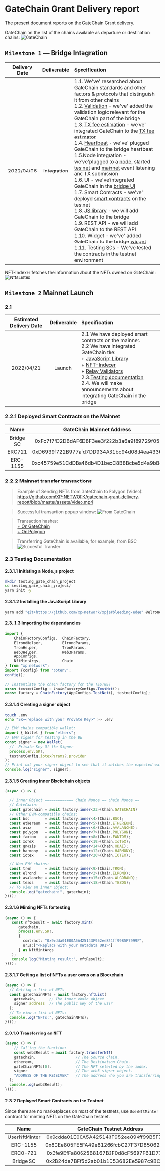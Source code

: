 # GateChain Grant Delivery report

The present document reports on the GateChain Grant delivery.

GateChain on the list of the chains available as departure or destination chains:
![GateChain](assets/1.png)

## `Milestone 1` — Bridge Integration

| Delivery Date | Deliverable | Specification |
|:-:|:-:|:-|
|2022/04/06|Integration|1.1. We've' researched about GateChain standards and other factors & protocols that distinguish it from other chains<br/>1.2. [Validation](https://github.com/XP-NETWORK/migration-validator) - we've' added the validation logic relevant for the GateChain part of the bridge<br/>1.3. [TX fee estimation]() - we've' integrated GateChain to the [TX fee estimator](https://github.com/XP-NETWORK/estimator)<br/>1.4. [Heartbeat](https://github.com/XP-NETWORK/validator-pinger) - we've' plugged GateChain to the bridge heartbeat<br/>1.5.Node integration - we've'plugged to a [node](), started [testnet](https://testnet.gatenode.cc) and [mainnet](https://evm.gatenode.cc) event listening and TX submission<br/>1.6. UI - we've'integrated GateChain in the [bridge UI](https://staging-bridge.xp.network/)<br/>1.7. Smart Contracts - we've' deployd [smart contracts](#232-deployed-smart-contracts-on-the-testnet) on the testnet<br/>1.8. [JS library](https://github.com/XP-NETWORK/xpjs/commit/06533f92431ef1e27142607136430865ba1972e1) - we will add GateChain to the bridge<br/>1.9. REST API - we will add GateChain to the REST API<br/>1.10. Widget - we've' added GateChain to the bridge [widget](https://widget.xp.network/?widget=true&wsettings=true#)<br/>1.11. Testing SCs - We've tested the contracts in the testnet environment|

NFT-Indexer fetches the information about the NFTs owned on GateChain:
![NftsListed](assets/2.jpg)
## `Milestone 2` Mainnet Launch

### 2.1

| Estimated Delivery Date | Deliverable | Specification |
|:-:|:-:|:-|
| 2022/04/21 | Launch | 2.1 We have deployed smart contracts on the mainnet.<br/>2.2 We have integrated GateChain the:<br/> + [JavaScript Library](https://github.com/XP-NETWORK/xpjs/blob/9a46fbaa13f443c4fb4b7f1747e7786050d414be/src/factory/factories.ts#L474) <br/>+ [NFT-Indexer](https://github.com/XP-NETWORK/nft-index/search?q=gatechain) <br/>+ [Relay Validators](https://github.com/XP-NETWORK/migration-validator/blob/15d3f4f7d824767682fa022f2e69075539652a1c/src/config.ts#L248)<br/>2.3.[Testing documentation](#23-testing-documentation)<br/>2.4. We will make announcements about integrating GateChain in the bridge|

### 2.2.1 Deployed Smart Contracts on the Mainnet

|Name|GateChain Mainnet Address|
|:-:|:-:|
|Bridge SC|0xFc7f7fD2DBdAF6D8F3ee3f222b3a6a9f89729f05|
|ERC721|0xD6939f722B977afd7DD934A31bc94d08d4ea4336|
|ERC-1155|0xc45759e51CdDBa46db4D1becC8B8Bcbe5d4a9bB4|

### 2.2.2 Mainnet transfer transactions

> Example of Sending NFTs from GateChain to Polygon (Video):<br/>
https://github.com/XP-NETWORK/gatechain-grant-delivery-report/blob/master/assets/video.mp4

> Successful transaction popup window:
![From GateChain](assets/4.jpg)

> Transaction hashes:<br/>
[+ On GateChain](https://www.gatescan.org/tx/0xda4eea06d0358587f32ab27b01261d41008a36ff688a509f30ed92db80a33986)<br/>[+ On Polygon](https://polygonscan.com/tx//0x189d4021cb73215d0d3d0395c1fab7d7fb2192ad7b21dff4e8cad6810911db70)


> Transferring GateChain is available, for example, from BSC
![Succesful Transfer](assets/3.jpg)

### 2.3 Testing Documentation

#### 2.3.1.1 Initiating a Node.js project
```bash
mkdir testing_gate_chain_project
cd testing_gate_chain_project/
yarn init -y
```

#### 2.3.1.2 Installing the JavaScript Library

```bash
yarn add "git+https://github.com/xp-network/xpjs#bleeding-edge" @elrondnetwork/erdjs ethers @taquito/taquito @temple-wallet/dapp dotenv
```

#### 2.3..1.3 Importing the dependancies

```ts
import {
    ChainFactoryConfigs,  ChainFactory,
    ElrondHelper,         ElrondParams,
    TronHelper,           TronParams,
    Web3Helper,           Web3Params,
    AppConfigs,
    NftMintArgs,          Chain
} from "xp.network";
import {config} from 'dotenv';
config();
  
// Instantiate the chain factory for the TESTNET
const testnetConfig = ChainFactoryConfigs.TestNet();
const factory = ChainFactory(AppConfigs.TestNet(), testnetConfig);
```

#### 2.3.1.4 Creating a signer object

```bash
touch .env
echo "SK=<replace with your Provate Key>" >> .env
```

```ts
// EVM chains compatible wallet:
import { Wallet } from "ethers";
// EVM signer for testing in the BE
const signer = new Wallet(
  //  Private Key Of the Signer
  process.env.SK!,
  testnetConfig.iotexParams?.provider
);
// Print out your signer object to see that it matches the expected wallet
console.log("signer", signer);
```

#### 2.3.1.5 Creating inner Blockchain objects

```ts
(async () => {
  
  // Inner Object ============= Chain Nonce == Chain Nonce ==
  // GateChain:
  const gatechain = await factory.inner<23>(Chain.GATECHAIN);
  // Other EVM-compatible chains:
  const bsc       = await factory.inner<4>(Chain.BSC);
  const ethereum  = await factory.inner<5>(Chain.ETHEREUM);
  const avax      = await factory.inner<6>(Chain.AVALANCHE);
  const polygon   = await factory.inner<7>(Chain.POLYGON);
  const fantom    = await factory.inner<8>(Chain.FANTOM);
  const IoTeX     = await factory.inner<19>(Chain.IoTeX);
  const gnosis    = await factory.inner<14>(Chain.XDAI);
  const harmony   = await factory.inner<12>(Chain.HARMONY);
  const iotex     = await factory.inner<20>(Chain.IOTEX);

  // Non-EVM chains:
  const tron      = await factory.inner<9>(Chain.TRON);
  const elrond    = await factory.inner<2>(Chain.ELROND);
  const avalanche = await factory.inner<15>(Chain.ALGORAND);
  const tezos     = await factory.inner<18>(Chain.TEZOS);
  // To view an inner object:
  console.log("gatechain:", gatechain);
})();
```

#### 2.3.1.6 Minting NFTs for testing
```ts
(async () => {
   const nftResult = await factory.mint(
      gatechain,
      process.env.SK!,
      {
        contract: "0x9cdda01E00A5A425143F952ee894ff99B5F7999F",
        uris:["<Replace with your metadata URI>"]
      } as NftMintArgs
   );
   console.log("Minting result:", nftResult);
})();
```

#### 2.3.1.7 Getting a list of NFTs a user owns on a Blockchain
```ts
(async () => {
  // Getting a list of NFTs
  const gateChainNFTs = await factory.nftList(
    gatechain,      // The inner chain object
    signer.address  // The public key of the user
  );
  // To view a list of NFTs:
  console.log("NFTs:", gateChainNFTs);
})();
```
#### 2.3.1.8  Transferring an NFT
```ts
(async () => {
    // Calling the function:
    const web3Result = await factory.transferNft(
    gatechain,                  // The Source Chain.
    ethereum,                   // The Destination Chain.
    gateChainNFTs[0],           // The NFT selected by the index.
    signer,                     // The web3 signer object.
    "ADDRESS OF THE RECEIVER"   // The address who you are transferring the NFT to.
  );
  console.log(web3Result);
})();
```

#### 2.3.2 Deployed Smart Contracts on the Testnet

Since there are no marketplaces on most of the testnets, use `UserNftMinter` contract for minting NFTs on the GateChain testnet. 

|Name|GateChain Testnet Address|
|:-:|:-:|
|UserNftMinter|0x9cdda01E00A5A425143F952ee894ff99B5F7999F|
|ERC-1155|0x8CEe805FE5FA49e81266fcbC27F37D85062c1707|
|ERC0-721|0x3fe9EfFa80625B8167B2F0d8cF5697F61D77e4a2|
|Bridge SC|0x2B24de7BFf5d2ab01b1C53682Ee5987c9BCf1BAc|